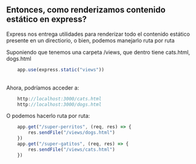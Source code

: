 ## Entonces, como renderizamos contenido estático en express?

Express nos entrega utilidades para renderizar todo el contenido estático presente en un directiorio, o bien, podemos manejarlo ruta por ruta

Suponiendo que tenemos una carpeta /views, que dentro tiene cats.html, dogs.html
  
```js
    app.use(express.static("views"))
```
<br/>
Ahora, podríamos acceder a:

```js
    http://localhost:3000/cats.html
    http://localhost:3000/dogs.html
```

O podemos hacerlo ruta por ruta:

```js
    app.get("/super-perritos", (req, res) => {
        res.sendFile("/views/dogs.html")
    })
    app.get("/super-gatitos", (req, res) => {
        res.sendFile("/views/cats.html")
    })
```
